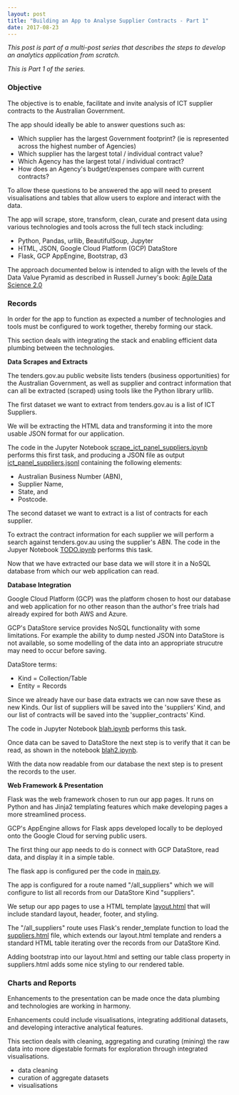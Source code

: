 ```yaml
---
layout: post
title: "Building an App to Analyse Supplier Contracts - Part 1"
date: 2017-08-23
---
```


*This post is part of a multi-post series that describes the steps to develop an analytics application from scratch.*

*This is Part 1 of the series.*


### Objective

The objective is to enable, facilitate and invite analysis of ICT supplier contracts to the Australian Government.

The app should ideally be able to answer questions such as:
- Which supplier has the largest Government footprint? (ie is represented across the highest number of Agencies)
- Which supplier has the largest total / individual contract value?
- Which Agency has the largest total / individual contract?
- How does an Agency's budget/expenses compare with current contracts?

To allow these questions to be answered the app will need to present visualisations and tables that allow users to explore and interact with the data.

The app will scrape, store, transform, clean, curate and present data using various technologies and tools across the full tech stack including: 
- Python, Pandas, urllib, BeautifulSoup, Jupyter
- HTML, JSON, Google Cloud Platform (GCP) DataStore
- Flask, GCP AppEngine, Bootstrap, d3

The approach documented below is intended to align with the levels of the Data Value Pyramid as described in Russell Jurney's book: [Agile Data Science 2.0](http://shop.oreilly.com/product/0636920051619.do)


### Records

In order for the app to function as expected a number of technologies and tools must be configured to work together, thereby forming our stack.

This section deals with integrating the stack and enabling efficient data plumbing between the technologies.


**Data Scrapes and Extracts**

The tenders.gov.au public website lists tenders (business opportunities) for the Australian Government, as well as supplier and contract information that can all be extracted (scraped) using tools like the Python library urllib.

The first dataset we want to extract from tenders.gov.au is a list of ICT Suppliers.

We will be extracting the HTML data and transforming it into the more usable JSON format for our application.

The code in the Jupyter Notebook [scrape_ict_panel_suppliers.ipynb](https://github.com/mwportfolio/ICT-Supplier-Analysis/blob/master/jupyter_notebooks/scrape_ict_panel_suppliers.ipynb) performs this first task, and producing a JSON file as output [ict_panel_suppliers.jsonl](https://github.com/mwportfolio/ICT-Supplier-Analysis/blob/master/datasets/ict_panel_suppliers.jsonl) containing the following elements:

- Australian Business Number (ABN),
- Supplier Name, 
- State, and
- Postcode.

The second dataset we want to extract is a list of contracts for each supplier.

To extract the contract information for each supplier we will perform a search against tenders.gov.au using the supplier's ABN. The code in the Jupyer Notebook [TODO.ipynb](https://github.com/mwportfolio/blob/master/jupyter_notebooks/TODO.ipynb) performs this task.

Now that we have extracted our base data we will store it in a NoSQL database from which our web application can read. 


**Database Integration**

Google Cloud Platform (GCP) was the platform chosen to host our database and web application for no other reason than the author's free trials had already expired for both AWS and Azure.

GCP's DataStore service provides NoSQL functionality with some limitations. For example the ability to dump nested JSON into DataStore is not available, so some modelling of the data into an appropriate strucutre may need to occur before saving. 

DataStore terms:
- Kind = Collection/Table
- Entity = Records

Since we already have our base data extracts we can now save these as new Kinds. Our list of suppliers will be saved into the 'suppliers' Kind, and our list of contracts will be saved into the 'supplier_contracts' Kind.

The code in Jupyter Notebook [blah.ipynb](blah.ipynb) performs this task.

Once data can be saved to DataStore the next step is to verify that it can be read, as shown in the notebook [blah2.ipynb](blah2.ipynb).

With the data now readable from our database the next step is to present the records to the user.


**Web Framework & Presentation**

Flask was the web framework chosen to run our app pages. It runs on Python and has Jinja2 templating features which make developing pages a more streamlined process.

GCP's AppEngine allows for Flask apps developed locally to be deployed onto the Google Cloud for serving public users.

The first thing our app needs to do is connect with GCP DataStore, read data, and display it in a simple table.

The flask app is configured per the code in [main.py](https://github.com/mwportfolio/ICT-Supplier-Analysis/blob/master/code/python/main.py).

The app is configured for a route named "/all_suppliers" which we will configure to list all records from our DataStore Kind "suppliers".

We setup our app pages to use a HTML template [layout.html](layout.html) that will include standard layout, header, footer, and styling.

The "/all_suppliers" route uses Flask's render_template function to load the [suppliers.html](suppliers.html) file, which extends our layout.html template and renders a standard HTML table iterating over the records from our DataStore Kind. 

Adding bootstrap into our layout.html and setting our table class property in suppliers.html adds some nice styling to our rendered table.


### Charts and Reports

Enhancements to the presentation can be made once the data plumbing and technologies are working in harmony.

Enhancements could include visualisations, integrating additional datasets, and developing interactive analytical features.

This section deals with cleaning, aggregating and curating (mining) the raw data into more digestable formats for exploration through integrated visualisations.

- data cleaning
- curation of aggregate datasets
- visualisations
